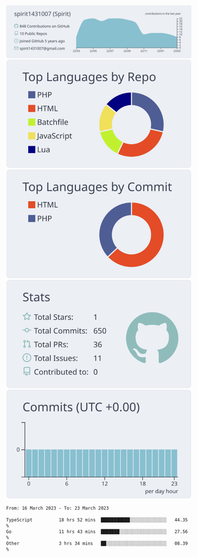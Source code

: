 [![](https://raw.githubusercontent.com/spirit1431007/spirit1431007/master/profile-summary-card-output/nord_bright/0-profile-details.svg)](https://git.io/spiritx)
[![](https://raw.githubusercontent.com/spirit1431007/spirit1431007/master/profile-summary-card-output/nord_bright/1-repos-per-language.svg)](https://git.io/spiritx) [![](https://raw.githubusercontent.com/spirit1431007/spirit1431007/master/profile-summary-card-output/nord_bright/2-most-commit-language.svg)](https://git.io/spiritx)
[![](https://raw.githubusercontent.com/spirit1431007/spirit1431007/master/profile-summary-card-output/nord_bright/3-stats.svg)](https://git.io/spiritx) [![](https://raw.githubusercontent.com/spirit1431007/spirit1431007/master/profile-summary-card-output/nord_bright/4-productive-time.svg)](https://git.io/spiritx)

<!--START_SECTION:waka-->

```text
From: 16 March 2023 - To: 23 March 2023

TypeScript          18 hrs 52 mins  ███████████░░░░░░░░░░░░░░   44.35 %
Go                  11 hrs 43 mins  ███████░░░░░░░░░░░░░░░░░░   27.56 %
Other               3 hrs 34 mins   ██░░░░░░░░░░░░░░░░░░░░░░░   08.39 %
```

<!--END_SECTION:waka-->
